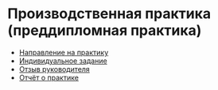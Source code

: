# Производственная практика (преддипломная практика)

* [Направление на практику](assignment)
* [Индивидуальное задание](task)
* [Отзыв руководителя](feedback)
* [Отчёт о практике](report)
